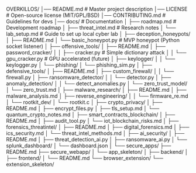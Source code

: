 OVERKILLOS/
│── README.md                 # Master project description
│── LICENSE                   # Open-source license (MIT/GPL/BSD)
│── CONTRIBUTING.md           # Guidelines for devs
│── docs/                     # Documentation
│    ├── roadmap.md           # Development roadmap
│    ├── threat_intel.md      # Research notes
│    └── lab_setup.md         # Guide to set up local cyber lab
│
├── deception_honeypots/
│    ├── README.md
│    └── basic_honeypot.py    # MVP honeypot (Python socket listener)
│
├── offensive_tools/
│    ├── README.md
│    ├── password_cracker/
│    │    ├── cracker.py      # Simple dictionary attack
│    │    └── gpu_cracker.py  # GPU accelerated (future)
│    ├── keylogger/
│    │    └── keylogger.py
│    └── phishing/
│         └── phishing_sim.py
│
├── defensive_tools/
│    ├── README.md
│    ├── custom_firewall/
│    │    └── firewall.py
│    ├── ransomware_detector/
│    │    └── detector.py
│    ├── anomaly_detection/
│    │    └── detect_anomalies.py
│    └── zero_trust_model/
│         └── zero_trust.md
│
├── malware_research/
│    ├── README.md
│    ├── malware_analysis.md
│    ├── reverse_engineering/
│    │    └── firmware_re.md
│    └── rootkit_dev/
│         └── rootkit.c
│
├── crypto_privacy/
│    ├── README.md
│    ├── encrypt_files.py
│    ├── tls_setup.md
│    └── quantum_crypto_notes.md
│
├── smart_contracts_blockchain/
│    ├── README.md
│    ├── audit_tool.py
│    └── iot_blockchain_risks.md
│
├── forensics_threatintel/
│    ├── README.md
│    ├── digital_forensics.md
│    ├── ics_security.md
│    └── threat_intel_methods.md
│
├── ai_security/
│    ├── README.md
│    ├── threat_detection_ai.py
│    ├── ransomware_ai.py
│    └── splunk_dashboard/
│         └── dashboard.json
│
└── secure_apps/
     ├── README.md
     ├── secure_webapp/
     │    └── app_skeleton/
     │         ├── backend/
     │         ├── frontend/
     │         └── README.md
     └── browser_extension/
          └── extension_skeleton/
